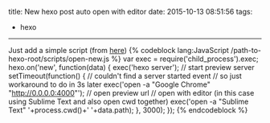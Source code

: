 title: New hexo post auto open with editor
date: 2015-10-13 08:51:56
tags:
- hexo
---
Just add a simple script (from [here](https://github.com/hexojs/hexo/issues/1007))
{% codeblock lang:JavaScript /path-to-hexo-root/scripts/open-new.js %}
var exec = require('child_process').exec;
hexo.on('new', function(data) {
    exec('hexo server'); // start preview server
    setTimeout(function() {
    	// couldn't find a server started event
    	// so just workaround to do in 3s later
        exec('open -a "Google Chrome" "http://0.0.0.0:4000"'); // open preview url
        // open with editor (in this case using Sublime Text and also open cwd together)
        exec('open -a "Sublime Text" '+process.cwd()+' '+data.path);
    }, 3000);
});
{% endcodeblock %}
